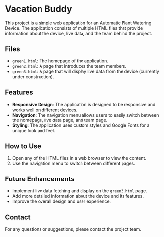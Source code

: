 # Vacation Buddy

This project is a simple web application for an Automatic Plant Watering Device. 
The application consists of multiple HTML files that provide information about the device, live data, and the team behind the project.

## Files

- `green1.html`: The homepage of the application.
- `green2.html`: A page that introduces the team members.
- `green3.html`: A page that will display live data from the device (currently under construction).

## Features

- **Responsive Design**: The application is designed to be responsive and works well on different devices.
- **Navigation**: The navigation menu allows users to easily switch between the homepage, live data page, and team page.
- **Styling**: The application uses custom styles and Google Fonts for a unique look and feel.

## How to Use

1. Open any of the HTML files in a web browser to view the content.
2. Use the navigation menu to switch between different pages.

## Future Enhancements

- Implement live data fetching and display on the `green3.html` page.
- Add more detailed information about the device and its features.
- Improve the overall design and user experience.

## Contact

For any questions or suggestions, please contact the project team.
